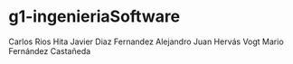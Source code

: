 # g1-ingenieriaSoftware
Carlos Rios Hita
Javier Diaz Fernandez
Alejandro Juan Hervás Vogt
Mario Fernández Castañeda
